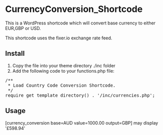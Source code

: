 # CurrencyConversion_Shortcode
This is a WordPress shortcode which will convert base currency to either EUR,GBP or USD.

This shortcode uses the fixer.io exchange rate feed.

## Install

1. Copy the file into your theme directory ./inc folder
2. Add the following code to your functions.php file:

<pre>
/**
 * Load Country Code Conversion Shortcode.
 */
require get_template_directory() . '/inc/currencies.php';
</pre>

## Usage

[currency_conversion base=AUD value=1000.00 output=GBP] may display '£598.94'
